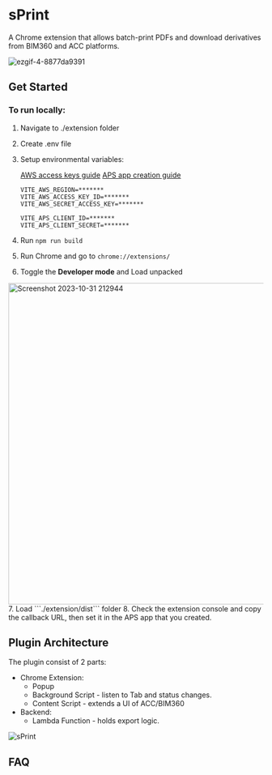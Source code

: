 
# sPrint
A Chrome extension that allows batch-print PDFs and download derivatives from BIM360 and ACC platforms.

![ezgif-4-8877da9391](https://github.com/PerkinsAndWill-IO/sPrint/assets/62248969/776ef003-92f6-4031-923c-be8ed1508264)

## Get Started
### To run locally:
1. Navigate to ./extension folder
2. Create .env file
3. Setup environmental variables:

    [AWS access keys guide](https://docs.aws.amazon.com/IAM/latest/UserGuide/id_credentials_access-keys.html)
    [APS app creation guide](https://aps.autodesk.com/en/docs/oauth/v1/tutorials/create-app/)
    ```
    VITE_AWS_REGION=*******
    VITE_AWS_ACCESS_KEY_ID=*******
    VITE_AWS_SECRET_ACCESS_KEY=*******
    
    VITE_APS_CLIENT_ID=*******
    VITE_APS_CLIENT_SECRET=*******
    ```
4. Run ```npm run build```
5. Run Chrome and go to ```chrome://extensions/```
6. Toggle the **Developer mode** and Load unpacked
 <img width="635" alt="Screenshot 2023-10-31 212944" src="https://github.com/PerkinsAndWill-IO/sPrint/assets/62248969/05d24552-91a3-463f-bbb5-f426ee82ae6c"> 
7. Load ```./extension/dist``` folder
8. Check the extension console and copy the callback URL, then set it in the APS app that you created.




## Plugin  Architecture
The plugin consist of 2 parts:

- Chrome Extension:
  - Popup
  - Background Script - listen to Tab and status changes.
  - Content Script - extends a UI of ACC/BIM360
- Backend:
  - Lambda Function - holds export logic.

![sPrint](https://github.com/PerkinsAndWill-IO/sPrint/assets/62248969/50e0195f-62bb-4108-a5e9-0088fffd77b9)

## FAQ
